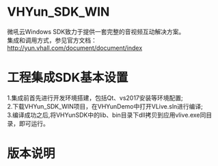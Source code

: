 # VHYun_SDK_WIN
微吼云Windows SDK致力于提供一套完整的音视频互动解决方案。<br>
集成和调用方式，参见官方文档：http://yun.vhall.com/document/document/index 

# 工程集成SDK基本设置
1.集成前首先进行开发环境搭建，包括Qt、vs2017安装等环境配置;<br>
2.下载VHYun_SDK_WIN项目，在VHYunDemo中打开VLive.sln进行编译;<br>
3.编译成功之后,将VHYunSDK中的lib、bin目录下dll拷贝到应用vlive.exe同目录，即可运行。

# 版本说明

